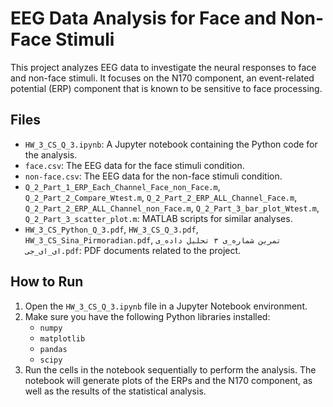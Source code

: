 # EEG Data Analysis for Face and Non-Face Stimuli

This project analyzes EEG data to investigate the neural responses to face and non-face stimuli. It focuses on the N170 component, an event-related potential (ERP) component that is known to be sensitive to face processing.

## Files

*   `HW_3_CS_Q_3.ipynb`: A Jupyter notebook containing the Python code for the analysis.
*   `face.csv`: The EEG data for the face stimuli condition.
*   `non-face.csv`: The EEG data for the non-face stimuli condition.
*   `Q_2_Part_1_ERP_Each_Channel_Face_non_Face.m`, `Q_2_Part_2_Compare_Wtest.m`, `Q_2_Part_2_ERP_ALL_Channel_Face.m`, `Q_2_Part_2_ERP_ALL_Channel_non_Face.m`, `Q_2_Part_3_bar_plot_Wtest.m`, `Q_2_Part_3_scatter_plot.m`: MATLAB scripts for similar analyses.
*   `HW_3_CS_Python_Q_3.pdf`, `HW_3_CS_Q_3.pdf`, `HW_3_CS_Sina_Pirmoradian.pdf`, `تمرین شماره_ی ۳ تحلیل داده_ی ای_ای_جی.pdf`: PDF documents related to the project.

## How to Run

1.  Open the `HW_3_CS_Q_3.ipynb` file in a Jupyter Notebook environment.
2.  Make sure you have the following Python libraries installed:
    *   `numpy`
    *   `matplotlib`
    *   `pandas`
    *   `scipy`
3.  Run the cells in the notebook sequentially to perform the analysis. The notebook will generate plots of the ERPs and the N170 component, as well as the results of the statistical analysis.
